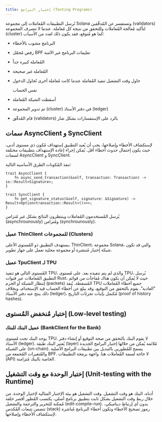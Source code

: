 ```yaml
---
title: إختبار البرامج (Testing Programs)
---
```


تُرسل التطبيقات المُعاملات إلى مجموعة Solana وتستفسر عن المُدقّقين (validators) لتأكيد مُعالجة المُعاملات وللتحقق من نتيجة كل مُعاملة. عندما لا تتصرف المجموعة (cluster) كما هو مُتوقع، فقد يكون ذلك لعدد من الأسباب:

- البرنامج مشوب بالأخطاء
- رفض مُحمّل BPF تعليمات البرنامج غير الآمنة
- المُعاملة كبيرة جداً
- المُعاملة غير صحيحة
- حاول وقت التشغيل تنفيذ المُعاملة عندما كانت مُعاملة أخرى تُحاول الدخول

  نفس الحساب

- أسقطت الشبكة المُعاملة
- تم تدوير المجموعة (cluster) في دفتر الأستاذ (ledger)
- قام المُدقّق (validators) بالرد على الإستفسارات بشكل ضار

## سمات AsyncClient و SyncClient

لإستكشاف الأخطاء وإصلاحها، يجب أن يُعيد التطبيق إستهداف مُكون ذي مستوى أدنى، حيث يكون إحتمال حدوث أخطاء أقل. يُمكن إجراء إعادة الإستهداف بتطبيقات مختلفة لسمات AsyncClient و SyncClient.

تنفذ المُكونات الطرق الأساسية التالية:

```text
trait AsyncClient {
    fn async_send_transaction(&self, transaction: Transaction) -> io::Result<Signature>;
}

trait SyncClient {
    fn get_signature_status(&self, signature: &Signature) -> Result<Option<transaction::Result<()>>>;
}
```

يُرسل المُستخدمون المُعاملات وينتظرون النتائج بشكل غير مُتزامن (asynchrounously) ومُتزامن (synchrounously).

### عميل ThinClient للمجموعات (Clusters)

يستهدف التطبيق ذو المُستوى الأعلى، ThinClient، مجموعة Solana، والتي قد تكون شبكة إختبار مُنتشرة أو مجموعة محلية تعمل على جهاز تطوير.

### عميل TpuClient لـ TPU

المُستوى التالي هو تنفيذ TPU، والذي لم يتم تنفيذه بعد. على مُستوى TPU، يُرسل التطبيق المُعاملات عبر قنوات Rust، حيث لا يُمكن أن يكون هناك مُفاجآت من قوائم إنتظار الشبكة أو الحزم (packets) المُسقطة. يُنفذ TPU جميع أخطاء المُعاملات "العادية". يقوم بالتحقق من التوقيع، وقد يبلغ عن أخطاء الحساب قيد الإستخدام، وبخلاف ذلك ينتج عنه دفتر الأستاذ (ledger)، مُكتمل بإثبات تجزئات التاريخ (proof of history hashes).

## إختبار مُنخفض المُستوى (Low-level testing)

### عميل البنك للبنك (BankClient for the Bank)

يوجد البنك تحت مُستوى TPU. لا يقوم البنك بالتحقق من صحة التوقيع أو إنشاء دفتر الأستاذ (ledger). يُعتبر البنك طبقة (layer) مُلائمة يُمكن من خلالها إختبار البرامج الجديدة على الشبكة (on-chain). يسمح للمُطورين بالتبديل بين تطبيقات البرامج الأصلية والمُتغيرات المُجمعة من BPF. لا حاجة لسمة المُعاملات هنا. واجهة برمجة التطبيقات (API) الخاصة بالبنك مُتزامنة.

## إختبار الوحدة مع وقت التشغيل (Unit-testing with the Runtime)

أدناه، البنك هو وقت التشغيل. وقت التشغيل هو بيئة الإختبار المثالية لإختبار الوحدة. من خلال ربط وقت التشغيل بشكل ثابت بتطبيق برنامج أصلي، يكتسب المُطور أقصر حلقة مُمكنة للتحرير والترجمة والتشغيل (edit-compile-run). بدون أي إرتباط ديناميكي، تتضمن تتبعات المُكدس (stack) رموز تصحيح الأخطاء وتكون أخطاء البرنامج مُباشرة لإستكشاف الأخطاء وإصلاحها.
